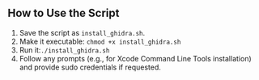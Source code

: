  ## How to Use the Script

 1. Save the script as ```install_ghidra.sh```.
 2. Make it executable: ```chmod +x install_ghidra.sh```
 3. Run it:```./install_ghidra.sh```
 4. Follow any prompts (e.g., for Xcode Command Line Tools installation) and provide sudo credentials if requested.

